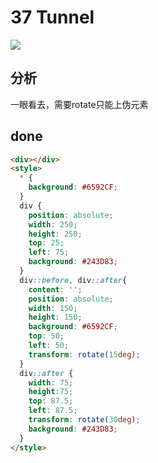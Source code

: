 # 37 Tunnel

![](https://raw.githubusercontent.com/sari3l/css_battle/main/media/16774013892580/16774013966370.png)

## 分析

一眼看去，需要rotate只能上伪元素

## done

```html
<div></div>
<style>
  * {
    background: #6592CF;
  }  
  div {
    position: absolute;
    width: 250;
    height: 250;
    top: 25;
    left: 75;
    background: #243D83;
  }
  div::before, div::after{
    content: '';
    position: absolute;
    width: 150;
    height: 150;
    background: #6592CF;
    top: 50;
    left: 50;
    transform: rotate(15deg);
  }
  div::after {
    width: 75;
    height:75;
    top: 87.5;
    left: 87.5;
    transform: rotate(30deg);
    background: #243D83;
  }
</style>
```